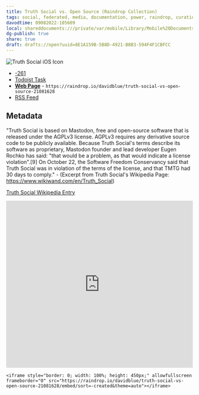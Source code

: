 ```yaml
---
title: Truth Social vs. Open Source (Raindrop Collection)
tags: social, federated, media, documentation, power, raindrop, curation
davodtime: 09082022-105609
local: shareddocuments:///private/var/mobile/Library/Mobile%20Documents/iCloud~md~obsidian/Documents/OBSHIDDIAN/drafts/8E1A159B-5B8D-4921-B8B3-594F4F1CBFCC.md
dg-publish: true
share: true
draft: drafts://open?uuid=8E1A159B-5B8D-4921-B8B3-594F4F1CBFCC
---
```


![Truth Social iOS Icon](https://user-images.githubusercontent.com/43663476/139472376-3573ead8-d9b1-43a2-90dc-7ba228c8100e.png)

- [-261](https://github.com/extratone/bilge/issues/261)
- [Todoist Task](https://todoist.com/showTask?id=5288754495&sync_id=5288754495)
- [**Web Page**](https://raindrop.io/davidblue/truth-social-vs-open-source-21081628) - `https://raindrop.io/davidblue/truth-social-vs-open-source-21081628`
- [RSS Feed](https://raindrop.io/collection/21081628/feed)

## Metadata

"Truth Social is based on Mastodon, free and open-source software that is released under the AGPLv3 license. AGPLv3 requires any derivative source code to be publicly available. Because Truth Social's terms describe its software as proprietary, Mastodon founder and lead developer Eugen Rochko has said: "that would be a problem, as that would indicate a license violation".[9] On October 22, the Software Freedom Conservancy said that Truth Social was in violation of the terms of the license, and that TMTG had 30 days to comply." - (Excerpt from Truth Social's Wikipedia Page: https://www.wikiwand.com/en/Truth_Social)

<u>[Truth Social Wikipedia Entry](https://github.com/extratone/bilge/raw/main/media/Truth_Social.pdf)</u>

<iframe style="border: 0; width: 100%; height: 450px;" allowfullscreen frameborder="0" src="https://raindrop.io/davidblue/truth-social-vs-open-source-21081628/embed/sort=-created&theme=auto"></iframe>

```
<iframe style="border: 0; width: 100%; height: 450px;" allowfullscreen frameborder="0" src="https://raindrop.io/davidblue/truth-social-vs-open-source-21081628/embed/sort=-created&theme=auto"></iframe>
```